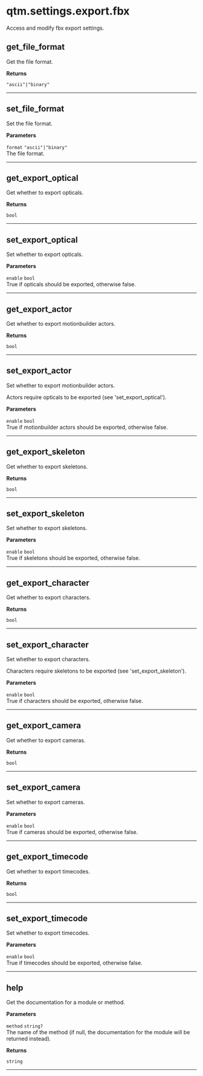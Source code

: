 # qtm.settings.export.fbx

Access and modify fbx export settings.

## get_file_format

Get the file format.

**Returns**

`"ascii"|"binary"` 


---
## set_file_format

Set the file format.

**Parameters**

`format` `"ascii"|"binary"`<br/>
The file format.




---
## get_export_optical

Get whether to export opticals.

**Returns**

`bool` 


---
## set_export_optical

Set whether to export opticals.

**Parameters**

`enable` `bool`<br/>
True if opticals should be exported, otherwise false.




---
## get_export_actor

Get whether to export motionbuilder actors.

**Returns**

`bool` 


---
## set_export_actor

Set whether to export motionbuilder actors.

Actors require opticals to be exported (see 'set_export_optical').

**Parameters**

`enable` `bool`<br/>
True if motionbuilder actors should be exported, otherwise false.




---
## get_export_skeleton

Get whether to export skeletons.

**Returns**

`bool` 


---
## set_export_skeleton

Set whether to export skeletons.

**Parameters**

`enable` `bool`<br/>
True if skeletons should be exported, otherwise false.




---
## get_export_character

Get whether to export characters.

**Returns**

`bool` 


---
## set_export_character

Set whether to export characters.

Characters require skeletons to be exported (see 'set_export_skeleton').

**Parameters**

`enable` `bool`<br/>
True if characters should be exported, otherwise false.




---
## get_export_camera

Get whether to export cameras.

**Returns**

`bool` 


---
## set_export_camera

Set whether to export cameras.

**Parameters**

`enable` `bool`<br/>
True if cameras should be exported, otherwise false.




---
## get_export_timecode

Get whether to export timecodes.

**Returns**

`bool` 


---
## set_export_timecode

Set whether to export timecodes.

**Parameters**

`enable` `bool`<br/>
True if timecodes should be exported, otherwise false.




---
## help

Get the documentation for a module or method.

**Parameters**

`method` `string?`<br/>
The name of the method (if null, the documentation for the module will be returned instead).


**Returns**

`string` 


---
